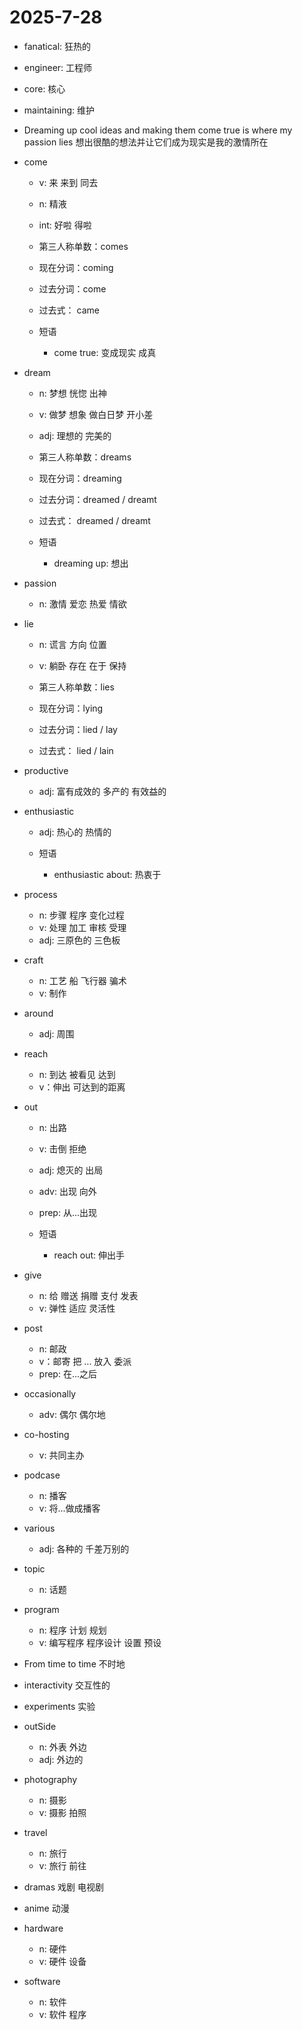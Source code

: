 # 2025-7-28 

- fanatical: 狂热的
- engineer: 工程师
- core: 核心
- maintaining: 维护
- Dreaming up cool ideas and making them come true is where my passion lies
  想出很酷的想法并让它们成为现实是我的激情所在
- come
  - v: 来 来到 同去 
  - n: 精液
  - int: 好啦 得啦

  - 第三人称单数：comes
  - 现在分词：coming
  - 过去分词：come
  - 过去式： came

  - 短语
    - come true: 变成现实 成真

- dream
  - n: 梦想 恍惚 出神
  - v: 做梦 想象 做白日梦 开小差
  - adj: 理想的 完美的
  
  - 第三人称单数：dreams
  - 现在分词：dreaming
  - 过去分词：dreamed / dreamt 
  - 过去式： dreamed / dreamt 

  - 短语
    - dreaming up: 想出

- passion
  - n: 激情 爱恋 热爱 情欲

- lie
  - n: 谎言 方向 位置
  - v: 躺卧  存在 在于 保持

  - 第三人称单数：lies
  - 现在分词：lying
  - 过去分词：lied / lay
  - 过去式： lied / lain

- productive
  - adj: 富有成效的 多产的 有效益的 

- enthusiastic
  - adj: 热心的 热情的

  - 短语
    - enthusiastic about: 热衷于

- process
  - n: 步骤 程序 变化过程
  - v: 处理 加工 审核 受理
  - adj: 三原色的 三色板

- craft
  - n: 工艺 船 飞行器 骗术 
  - v: 制作 

- around
  - adj: 周围 

- reach
  - n: 到达 被看见 达到
  - v：伸出 可达到的距离

- out
  - n: 出路 
  - v: 击倒 拒绝 
  - adj: 熄灭的 出局
  - adv: 出现 向外 
  - prep: 从...出现

  - 短语
    - reach out: 伸出手

- give
  - n: 给 赠送 捐赠 支付 发表
  - v: 弹性 适应 灵活性

- post
  - n: 邮政
  - v：邮寄 把 ... 放入 委派
  - prep: 在...之后

- occasionally
  - adv: 偶尔 偶尔地

- co-hosting
  - v: 共同主办

- podcase
  - n: 播客
  - v: 将...做成播客

- various
  - adj: 各种的 千差万别的

- topic
  - n: 话题

- program
  - n: 程序 计划 规划
  - v: 编写程序 程序设计 设置 预设

- From time to time
  不时地

- interactivity
  交互性的

- experiments
  实验

- outSide
  - n: 外表 外边 
  - adj: 外边的

- photography
  - n: 摄影
  - v: 摄影 拍照

- travel
  - n: 旅行
  - v: 旅行 前往

- dramas
  戏剧 电视剧

- anime
  动漫

- hardware
  - n: 硬件
  - v: 硬件 设备

- software
  - n: 软件
  - v: 软件 程序

